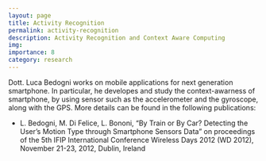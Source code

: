 ```yaml
---
layout: page
title: Activity Recognition
permalink: activity-recognition
description: Activity Recognition and Context Aware Computing
img:
importance: 8
category: research
---
```


Dott. Luca Bedogni works on mobile applications for next generation smartphone. In particular, he developes and study the context-awarness of smartphone, by using sensor such as the accelerometer and the gyroscope, along with the GPS. More details can be found in the following publications:

* L. Bedogni, M. Di Felice, L. Bononi, “By Train or By Car? Detecting the User’s Motion Type through Smartphone Sensors Data” on proceedings of the 5th IFIP International Conference Wireless Days 2012 (WD 2012), November 21-23, 2012, Dublin, Ireland